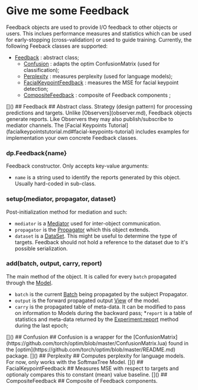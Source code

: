 # Give me some Feedback  #
Feedback objects are used to provide I/O feedback to other objects or users. This inclues performance measures and 
statistics which can be used for early-stopping (cross-validation) or used to guide training. Currently, the following Feeback classes are supported:
 
 * [Feedback](#dp.Model) : abstract class;
   * [Confusion](#dp.Confusion) : adapts the optim ConfusionMatrix (used for classification);
   * [Perplexity](#dp.Perplexity) : measures perplexity (used for language models);
   * [FacialKeypointFeedback](#dp.FacialKeypointFeedback) : measures the MSE for facial keypoint detection;
   * [CompositeFeedback](#dp.CompositeFeedback) : composite of Feedback components ;

<a name="dp.Feedback"/>
[]()
## Feedback ##
Abstract class. Strategy (design pattern) for processing predictions and targets. 
Unlike [Observers](observer.md), Feedback objects generate reports. 
Like Observers they may also publish/subscribe to mediator channels. 
The [Facial Keypoints Tutorial](facialkeypointstutorial.md#facial-keypoints-tutorial) 
includes examples for implementation your own concrete Feedback classes.

### dp.Feedback{name} ###
Feedback constructor. Only accepts key-value arguments:

 * `name` is a string used to identify the reports generated by this object. Usually hard-coded in sub-class.
 
### setup{mediator, propagator, dataset} ###
Post-initialization method for mediation and such:

 * `mediator` is a [Mediator](mediator.md#dp.Mediator) used for inter-object communication.
 * `propagator` is the [Propagator](propagator.md#dp.Propagator) which this object extends.
 * `dataset` is a [DataSet](data.md#dp.DataSet). This might be useful to determine the type of targets. Feedback should not hold a reference to the dataset due to it's possible serialization.

### add(batch, output, carry, report) ###
The main method of the object. It is called for every `batch` propagated through the [Model](model.md#dp.Model).

 * `batch` is the current [Batch](data.md#dp.Batch) being propagated by the subject Propagator.
 * `output` is the forward propagated output [View](view.md#dp.View) of the model.
 * `carry` is the propagated table of meta-data. It can be modified to pass on information to Models during the backward pass;
 *`report` is a table of statistics and meta-data returned by the [Experiment:report](experiment.md#dp.Experiment.report) method during the last epoch;

<a name="dp.Confusion"/>
[]()
## Confusion ##
Confusion is a wrapper for the [ConfusionMatrix](https://github.com/torch/optim/blob/master/ConfusionMatrix.lua) found in the [optim](https://github.com/torch/optim/blob/master/README.md) package.

<a name="dp.Perplexity"/>
[]()
## Perplexity ##
Computes perplexity for language models. For now, only works with the SoftmaxTree Model.

<a name="dp.FacialKeypointFeedback"/>
[]()
## FacialKeypointFeedback ##
Measures MSE with respect to targets and optionaly compares this to constant (mean) value baseline.

<a name="dp.CompositeFeedback"/>
[]()
## CompositeFeedback ##
Composite of Feedback components.
